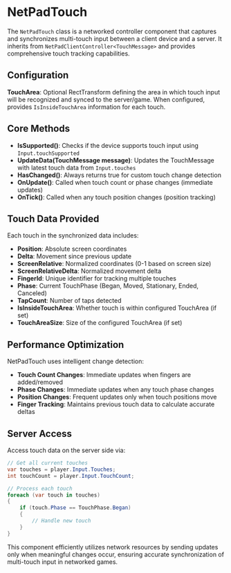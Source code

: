 # NetPadTouch

The `NetPadTouch` class is a networked controller component that captures and synchronizes multi-touch input between a client device and a server. It inherits from `NetPadClientController<TouchMessage>` and provides comprehensive touch tracking capabilities.

## Configuration

**TouchArea**: Optional RectTransform defining the area in which touch input will be recognized and synced to the server/game. When configured, provides `IsInsideTouchArea` information for each touch.

## Core Methods

* **IsSupported()**: Checks if the device supports touch input using `Input.touchSupported`
* **UpdateData(TouchMessage message)**: Updates the TouchMessage with latest touch data from `Input.touches`
* **HasChanged()**: Always returns true for custom touch change detection
* **OnUpdate()**: Called when touch count or phase changes (immediate updates)
* **OnTick()**: Called when any touch position changes (position tracking)

## Touch Data Provided

Each touch in the synchronized data includes:
- **Position**: Absolute screen coordinates
- **Delta**: Movement since previous update
- **ScreenRelative**: Normalized coordinates (0-1 based on screen size)
- **ScreenRelativeDelta**: Normalized movement delta
- **FingerId**: Unique identifier for tracking multiple touches
- **Phase**: Current TouchPhase (Began, Moved, Stationary, Ended, Canceled)
- **TapCount**: Number of taps detected
- **IsInsideTouchArea**: Whether touch is within configured TouchArea (if set)
- **TouchAreaSize**: Size of the configured TouchArea (if set)

## Performance Optimization

NetPadTouch uses intelligent change detection:
- **Touch Count Changes**: Immediate updates when fingers are added/removed
- **Phase Changes**: Immediate updates when any touch phase changes
- **Position Changes**: Frequent updates only when touch positions move
- **Finger Tracking**: Maintains previous touch data to calculate accurate deltas

## Server Access

Access touch data on the server side via:
```csharp
// Get all current touches
var touches = player.Input.Touches;
int touchCount = player.Input.TouchCount;

// Process each touch
foreach (var touch in touches)
{
    if (touch.Phase == TouchPhase.Began)
    {
        // Handle new touch
    }
}
```

This component efficiently utilizes network resources by sending updates only when meaningful changes occur, ensuring accurate synchronization of multi-touch input in networked games.
